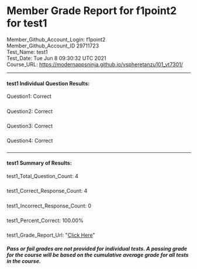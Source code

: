 # Member Grade Report for f1point2 for test1  
   
Member_Github_Account_Login: f1point2  
Member_Github_Account_ID 29711723  
Test_Name: test1  
Test_Date: Tue Jun  8 09:30:32 UTC 2021  
Course_URL: https://modernappsninja.github.io/vspheretanzu101_vt7301/  
   
---  
#### test1 Individual Question Results:  
Question1: Correct  
#####  
Question2: Correct  
#####  
Question3: Correct  
#####  
Question4: Correct  
#####  
---  
#### test1 Summary of Results:  
test1_Total_Question_Count: 4  
#####  
test1_Correct_Response_Count: 4  
#####  
test1_Incorrect_Response_Count: 0  
#####  
test1_Percent_Correct: 100.00%  
#####  
test1_Grade_Report_Url: "[Click Here](https://github.com/modernappsninjas/f1point2/blob/main/static/userdata/courses/vspheretanzu101_vt7301/grade_report.pr969.test1.md)"
##### Pass or fail grades are not provided for individual tests. A passing grade for the course will be based on the cumulative average grade for all tests in the course.  
